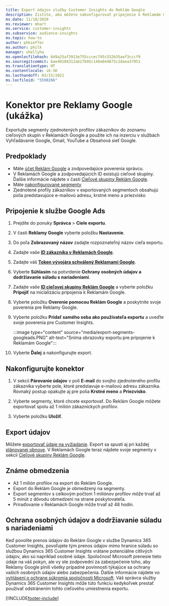 ```yaml
---
title: Export údajov služby Customer Insights do Reklám Google
description: Zistite, ako môžete nakonfigurovať pripojenie k Reklamám Google.
ms.date: 11/18/2020
ms.reviewer: mhart
ms.service: customer-insights
ms.subservice: audience-insights
ms.topic: how-to
author: phkieffer
ms.author: philk
manager: shellyha
ms.openlocfilehash: 6d9a25af3913e755cccec745c532b35aef3cccf9
ms.sourcegitcommit: bae40184312ab27b95c140a044875c2daea37951
ms.translationtype: HT
ms.contentlocale: sk-SK
ms.lasthandoff: 03/15/2021
ms.locfileid: "5598266"
---
```

# <a name="connector-for-google-ads-preview"></a>Konektor pre Reklamy Google (ukážka)

Exportujte segmenty zjednotených profilov zákazníkov do zoznamu cieľových skupín v Reklamách Google a použite ich na inzerciu v službách Vyhľadávanie Google, Gmail, YouTube a Obsahová sieť Google. 

## <a name="prerequisites"></a>Predpoklady

-   Máte [účet Reklám Google](https://ads.google.com/) a zodpovedajúce poverenia správcu.
-   V Reklamách Google a zodpovedajúcich ID existujú cieľové skupiny. Ďalšie informácie nájdete v časti [Cieľové skupiny Reklám Google](https://support.google.com/google-ads/answer/7558048?hl=en#:~:text=Audience%20lists%20is%20a%20section,Display%20Network%20through%20remarketing%20campaigns.).
-   Máte [nakonfigurované segmenty](segments.md)
-   Zjednotené profily zákazníkov v exportovaných segmentoch obsahujú polia predstavujúce e-mailovú adresu, krstné meno a priezvisko

## <a name="connect-to-google-ads"></a>Pripojenie k službe Google Ads

1. Prejdite do ponuky **Správca** > **Ciele exportu**.

1. V časti **Reklamy Google** vyberte položku **Nastavenie**.

1. Do poľa **Zobrazovaný názov** zadajte rozpoznateľný názov cieľa exportu.

1. Zadajte vaše **[ID zákazníka v Reklamách Google](https://support.google.com/google-ads/answer/1704344)**.

1. Zadajte váš **[Token vývojára schválený Reklamami Google](https://developers.google.com/google-ads/api/docs/first-call/dev-token)**.

1. Vyberte **Súhlasím** na potvrdenie **Ochrany osobných údajov a dodržiavanie súladu s nariadeniami**.

1. Zadajte vaše **[ID cieľovej skupiny Reklám Google](https://support.google.com/google-ads/answer/7558048?hl=en#:~:text=Audience%20lists%20is%20a%20section,Display%20Network%20through%20remarketing%20campaigns.)** a vyberte položku **Pripojiť** na inicializáciu pripojenia k Reklamám Google.

1. Vyberte položku **Overenie pomocou Reklám Google** a poskytnite svoje poverenia pre Reklamy Google.

1. Vyberte položku **Pridať samého seba ako používateľa exportu** a uveďte svoje poverenia pre Customer Insights.

   :::image type="content" source="media/export-segments-googleads.PNG" alt-text="Sníma obrazovky exportu pre pripojenie k Reklamám Google":::

1. Vyberte **Ďalej** a nakonfigurujte export.

## <a name="configure-the-connector"></a>Nakonfigurujte konektor

1. V sekcii **Párovanie údajov** v poli **E-mail** do svojho zjednoteného profilu zákazníka vyberte pole, ktoré predstavuje e-mailovú adresu zákazníka. Rovnaký postup opakujte aj pre polia **Krstné meno** a **Priezvisko**.

1. Vyberte segmenty, ktoré chcete exportovať. Do Reklám Google môžete exportovať spolu až 1 milión zákazníckych profilov.

1. Vyberte položku **Uložiť**.

## <a name="export-the-data"></a>Export údajov

Môžete [exportovať údaje na vyžiadanie](export-destinations.md). Export sa spustí aj pri každej [plánovanej obnove](system.md#schedule-tab). V Reklamách Google teraz nájdete svoje segmenty v sekcii [Cieľové skupiny Reklám Google](https://support.google.com/google-ads/answer/7558048?hl=en/).

## <a name="known-limitations"></a>Známe obmedzenia

- Až 1 milión profilov na export do Reklám Google.
- Export do Reklám Google je obmedzený na segmenty.
- Export segmentov s celkovým počtom 1 miliónov profilov môže trvať až 5 minút z dôvodu obmedzení na strane poskytovateľa. 
- Priraďovanie v Reklamách Google môže trvať až 48 hodín.

## <a name="data-privacy-and-compliance"></a>Ochrana osobných údajov a dodržiavanie súladu s nariadeniami

Keď povolíte prenos údajov do Reklám Google v službe Dynamics 365 Customer Insights, povoľujete tým prenos údajov mimo hranice súladu so službou Dynamics 365 Customer Insights vrátane potenciálne citlivých údajov, ako sú napríklad osobné údaje. Spoločnosť Microsoft prenesie tieto údaje na váš pokyn, ale vy ste zodpovední za zabezpečenie toho, aby Reklamy Google plnili všetky prípadné povinnosti týkajúce sa ochrany vašich osobných údajov alebo zabezpečenia. Ďalšie informácie nájdete vo [vyhlásení o ochrane súkromia spoločnosti Microsoft](https://go.microsoft.com/fwlink/?linkid=396732).
Váš správca služby Dynamics 365 Customer Insights môže túto funkciu kedykoľvek prestať používať odstránením tohto cieľového umiestnenia exportu.


[!INCLUDE[footer-include](../includes/footer-banner.md)]